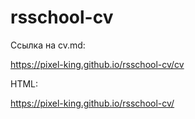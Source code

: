 # rsschool-cv
Ccылка на cv.md:

https://pixel-king.github.io/rsschool-cv/cv

HTML:

https://pixel-king.github.io/rsschool-cv/
